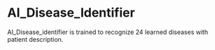 # AI_Disease_Identifier
AI_Disease_identifier is trained to recognize 24 learned diseases with patient description.  
